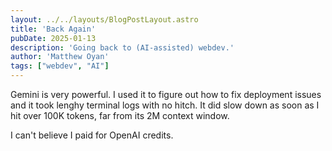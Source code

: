 ```yaml
---
layout: ../../layouts/BlogPostLayout.astro
title: 'Back Again'
pubDate: 2025-01-13
description: 'Going back to (AI-assisted) webdev.'
author: 'Matthew Oyan'
tags: ["webdev", "AI"]
---
```


Gemini is very powerful. I used it to figure out how to fix deployment issues and it took lenghy terminal logs with no hitch. It did slow down as soon as I hit over 100K tokens, far from its 2M context window.

I can't believe I paid for OpenAI credits.